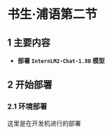# 书生·浦语第二节

## 1 **主要内容**
- **部署 `InternLM2-Chat-1.8B` 模型**

## 2 **开始部署**

### 2.1 **环境部署**
这里是在开发机进行的部署
